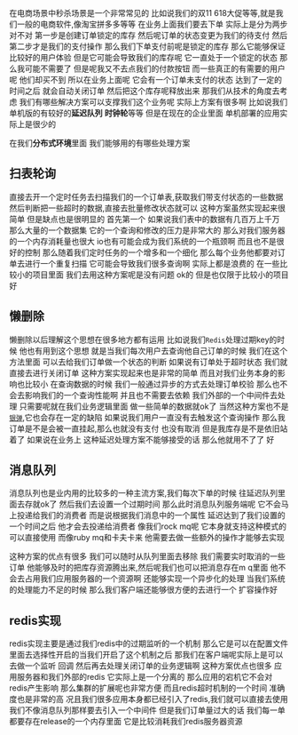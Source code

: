 在电商场景中秒杀场景是一个非常常见的 比如说我们的双11 618大促等等,就是我们一般的电商软件,像淘宝拼多多等等 在业务上面我们要去下单 实际上是分为两步 对不对 第一步是创建订单锁定的库存 然后呢订单的状态变更为我们的待支付 然后第二步才是我们的支付操作 那么我们下单支付前呢是锁定的库存 那么它能够保证比较好的用户体验 但是它可能会导致我们的库存呢 它一直处于一个锁定的状态 那么我可能不需要了 但是呢我又不去点我们的付款按钮 而一些真正的有需要的用户呢 他们却买不到 所以在业务上面呢 它会有一个订单未支付的状态 达到了一定的时间之后 就会自动关闭订单 然后把这个库存呢释放出来
那我们从技术的角度去考虑 我们有哪些解决方案可以支撑我们这个业务呢 实际上方案有很多啊 比如说我们单机版的有较好的**延迟队列** **时钟轮**等等 但是在现在的企业里面 单机部署的应用实际上是很少的 

在我们**分布式环境**里面 我们能够用的有哪些处理方案 
## 扫表轮询
直接去开一个定时任务去扫描我们的一个订单表,获取我们带支付状态的一些数据 然后判断把一些超时的数据,直接去批量修改状态就可以
这种方案虽然实现起来很简单 但是缺点也是很明显的 首先第一个 如果说我们表中的数据有几百万上千万 那么大量的一个数据集 它的一个查询和修改的压力是非常大的 那么对我们服务器的一个内存消耗量也很大 io也有可能会成为我们系统的一个瓶颈啊 而且也不是很好的控制 那么随着我们定时任务的一个增多和一个细化 那么每个业务他都要对订单去进行一个重复扫描 它可能会导致我们很多查询啊 实际上都是浪费的 在一些比较小的项目里面 我们去用这种方案呢是没有问题 ok的 但是也仅限于比较小的项目好 

## 懒删除 
懒删除以后理解这个思想在很多地方都有运用 比如说我们`Redis`处理过期key的时候 他也有用到这个思想 就是当我们每次用户去查询他自己订单的时候 我们在这个方法里面 可以去给我们订单做一个状态的判断 如果说有订单处于超时状态 我们就直接去进行关闭订单 这种方案实现起来也是非常的简单 而且对我们业务本身的影响也比较小 在查询数据的时候 我们一般通过异步的方式去处理订单校验 那么也不会去影响我们的一个查询性能啊 并且也不需要去依赖 我们外部的一个中间件去处理 只需要呢就在我们业务逻辑里面 做一些简单的数据就ok了 当然这种方案也不是[`银弹`](../附录.md#银弹),它也会存在一定的缺陷 如果说我们用户一直没有去触发这个查询操作 那么我订单是不是会被一直挂起,那么也就没有支付 也没有取消 但是我库存是不是依旧站着了 如果说在业务上 这种延迟处理方案不能够接受的话 那么他就用不了了 好
## 消息队列
消息队列也是业内用的比较多的一种主流方案,我们每次下单的时候 往延迟队列里面去存就ok了 然后我们去设置一个过期时间 那么此时消息队列服务端呢 它不会马上投递给我们的消费者 而是说根据我们消息中的一个属性 延迟达到了我们设置的一个时间之后 他才会去投递给消费者 像我们rock mq呢 它本身就支持这种模式的 可以直接使用 而像ruby mq和卡夫卡来 他需要去做一些额外的操作才能够去实现

这种方案的优点有很多 我们可以随时从队列里面去移除 我们需要实时取消的一些订单 他能够及时的把库存资源腾出来,然后呢我们也可以把消息存在m q里面 他不会去占用我们应用服务器的一个资源啊 还能够实现一个异步化的处理 当我们系统的处理能力不足的时候 那么我们客户端还能够很方便的去进行一个 扩容操作好 
## redis实现 
redis实现主要是通过我们redis中的过期监听的一个机制 那么它是可以在配置文件里面去选择性开启的当我们开启了这个机制之后 那我们在客户端呢实际上是可以去做一个监听 回调 然后再去处理关闭订单的业务逻辑啊 这种方案优点也很多 应用服务器和我们外部的redis 它实际上是一个分离的 那么应用的宕机它不会对redis产生影响 那么集群的扩展呢也非常方便 而且redis超时机制的一个时间 准确度也是非常的高 况且我们很多应用本身都已经引入了redis,我们就可以直接去使用 我们不像消息队列那样要去引入一个中间件 但是我们订单量过大的话 我们每一单都要存在release的一个内存里面 它是比较消耗我们redis服务器资源 
